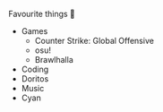 Favourite things 🖤
* Games
    * Counter Strike: Global Offensive
    * osu!
    * Brawlhalla
* Coding
* Doritos
* Music
* Cyan
